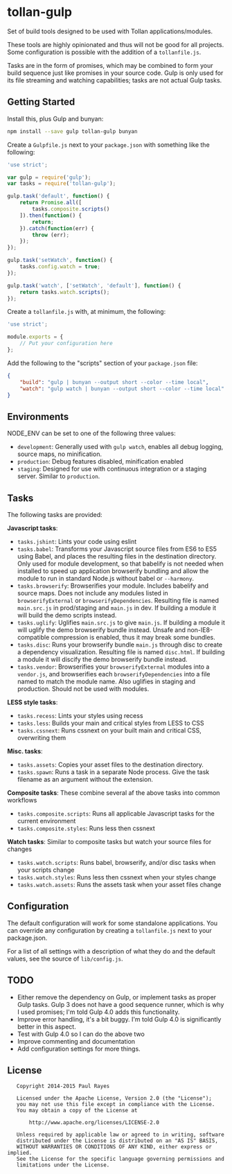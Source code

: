 tollan-gulp
===========

Set of build tools designed to be used with Tollan applications/modules.

These tools are highly opinionated and thus will not be good for all projects. Some configuration is possible with the addition of a `tollanfile.js`.

Tasks are in the form of promises, which may be combined to form your build sequence just like promises in your source code. Gulp is only used for its file streaming and watching capabilities; tasks are not actual Gulp tasks.

Getting Started
---------------

Install this, plus Gulp and bunyan:

```sh
npm install --save gulp tollan-gulp bunyan
```

Create a `Gulpfile.js` next to your `package.json` with something like the following:

```js
'use strict';

var gulp = require('gulp');
var tasks = require('tollan-gulp');

gulp.task('default', function() {
	return Promise.all([
		tasks.composite.scripts()
	]).then(function() {
		return;
	}).catch(function(err) {
		throw (err);
	});
});

gulp.task('setWatch', function() {
	tasks.config.watch = true;
});

gulp.task('watch', ['setWatch', 'default'], function() {
	return tasks.watch.scripts();
});
```

Create a `tollanfile.js` with, at minimum, the following:

```js
'use strict';

module.exports = {
	// Put your configuration here
};
```

Add the following to the "scripts" section of your `package.json` file:

```json
{
	"build": "gulp | bunyan --output short --color --time local",
	"watch": "gulp watch | bunyan --output short --color --time local"
}
```

Environments
------------

NODE_ENV can be set to one of the following three values:

- `development`: Generally used with `gulp watch`, enables all debug logging, source maps, no minification.
- `production`: Debug features disabled, minification enabled
- `staging`: Designed for use with continuous integration or a staging server. Similar to `production`.

Tasks
-----

The following tasks are provided:

**Javascript tasks**:

- `tasks.jshint`: Lints your code using eslint
- `tasks.babel`: Transforms your Javascript source files from ES6 to ES5 using Babel, and places the resulting files in the destination directory. Only used for module development, so that babelify is not needed when installed to speed up application browserify bundling and allow the module to run in standard Node.js without babel or `--harmony`.
- `tasks.browserify`: Browserifies your module. Includes babelify and source maps. Does not include any modules listed in `browserifyExternal` or `browserifyDependencies`. Resulting file is named `main.src.js` in prod/staging and `main.js` in dev. If building a module it will build the demo scripts instead.
- `tasks.uglify`: Uglifies `main.src.js` to give `main.js`. If building a module it will uglify the demo browserify bundle instead. Unsafe and non-IE8-compatible compression is enabled, thus it may break some bundles.
- `tasks.disc`: Runs your browserify bundle `main.js` through disc to create a dependency visualization. Resulting file is named `disc.html`. If building a module it will discify the demo browserify bundle instead.
- `tasks.vendor`: Browserifies your `browserifyExternal` modules into a `vendor.js`, and browserifies each `browserifyDependencies` into a file named to match the module name. Also uglifies in staging and production. Should not be used with modules.

**LESS style tasks**:

- `tasks.recess`: Lints your styles using recess
- `tasks.less`: Builds your main and critical styles from LESS to CSS
- `tasks.cssnext`: Runs cssnext on your built main and critical CSS, overwriting them

**Misc. tasks**:

- `tasks.assets`: Copies your asset files to the destination directory.
- `tasks.spawn`: Runs a task in a separate Node process. Give the task filename as an argument without the extension.

**Composite tasks**: These combine several af the above tasks into common workflows

- `tasks.composite.scripts`: Runs all applicable Javascript tasks for the current environment
- `tasks.composite.styles`: Runs less then cssnext

**Watch tasks**: Similar to composite tasks but watch your source files for changes

- `tasks.watch.scripts`: Runs babel, browserify, and/or disc tasks when your scripts change
- `tasks.watch.styles`: Runs less then cssnext when your styles change
- `tasks.watch.assets`: Runs the assets task when your asset files change

Configuration
-------------

The default configuration will work for some standalone applications. You can override any configuration by creating a `tollanfile.js` next to your package.json.

For a list of all settings with a description of what they do and the default values, see the source of `lib/config.js`.

TODO
----

- Either remove the dependency on Gulp, or implement tasks as proper Gulp tasks. Gulp 3 does not have a good sequence runner, which is why I used promises; I'm told Gulp 4.0 adds this functionality.
- Improve error handling, it's a bit buggy. I'm told Gulp 4.0 is significantly better in this aspect.
- Test with Gulp 4.0 so I can do the above two
- Improve commenting and documentation
- Add configuration settings for more things.


License
-------

	   Copyright 2014-2015 Paul Rayes

	   Licensed under the Apache License, Version 2.0 (the "License");
	   you may not use this file except in compliance with the License.
	   You may obtain a copy of the License at

	       http://www.apache.org/licenses/LICENSE-2.0

	   Unless required by applicable law or agreed to in writing, software
	   distributed under the License is distributed on an "AS IS" BASIS,
	   WITHOUT WARRANTIES OR CONDITIONS OF ANY KIND, either express or implied.
	   See the License for the specific language governing permissions and
	   limitations under the License.
